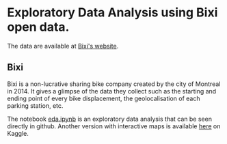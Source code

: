 # Exploratory Data Analysis using Bixi open data.

The data are available at [Bixi's website](https://bixi.com/fr/donnees-ouvertes).

## Bixi

Bixi is a non-lucrative sharing bike company created by the city of Montreal in 2014. It gives a glimpse of the data they collect such as the starting and ending point of every bike displacement, the geolocalisation of each parking station, etc.


The notebook [eda.ipynb](eda.ipynb) is an exploratory data analysis that can be seen directly in github. Another version with interactive maps is available [here](https://www.kaggle.com/code/camilleb469/eda-interactive/notebook) on Kaggle.
